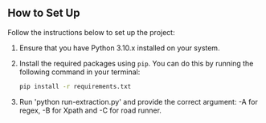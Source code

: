 ## How to Set Up

Follow the instructions below to set up the project:

1. Ensure that you have Python 3.10.x installed on your system.
2. Install the required packages using `pip`. You can do this by running the following command in your terminal:

    ```sh
    pip install -r requirements.txt
    ```
3. Run 'python run-extraction.py' and provide the correct argument: -A for regex, -B for Xpath and -C for road runner.
   